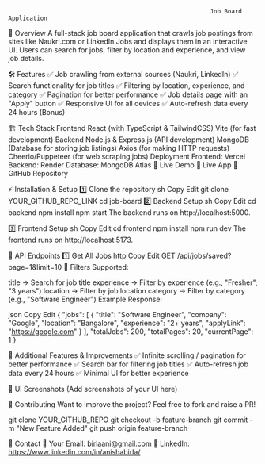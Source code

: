                                                              Job Board Application
🚀 Overview
A full-stack job board application that crawls job postings from sites like Naukri.com or LinkedIn Jobs and displays them in an interactive UI. Users can search for jobs, filter by location and experience, and view job details.

🛠 Features
✅ Job crawling from external sources (Naukri, LinkedIn)
✅ Search functionality for job titles
✅ Filtering by location, experience, and category
✅ Pagination for better performance
✅ Job details page with an "Apply" button
✅ Responsive UI for all devices
✅ Auto-refresh data every 24 hours (Bonus)

🏗 Tech Stack
Frontend
React (with TypeScript & TailwindCSS)
Vite (for fast development)
Backend
Node.js & Express.js (API development)
MongoDB (Database for storing job listings)
Axios (for making HTTP requests)
Cheerio/Puppeteer (for web scraping jobs)
Deployment
Frontend: Vercel
Backend: Render
Database: MongoDB Atlas
🚀 Live Demo
🔗 Live App
🔗 GitHub Repository

⚡ Installation & Setup
1️⃣ Clone the repository
sh
Copy
Edit
git clone YOUR_GITHUB_REPO_LINK
cd job-board
2️⃣ Backend Setup
sh
Copy
Edit
cd backend
npm install
npm start
The backend runs on http://localhost:5000.

3️⃣ Frontend Setup
sh
Copy
Edit
cd frontend
npm install
npm run dev
The frontend runs on http://localhost:5173.

📡 API Endpoints
1️⃣ Get All Jobs
http
Copy
Edit
GET /api/jobs/saved?page=1&limit=10
📌 Filters Supported:

title → Search for job title
experience → Filter by experience (e.g., "Fresher", "3 years")
location → Filter by job location
category → Filter by category (e.g., "Software Engineer")
Example Response:

json
Copy
Edit
{
  "jobs": [
    {
      "title": "Software Engineer",
      "company": "Google",
      "location": "Bangalore",
      "experience": "2+ years",
      "applyLink": "https://google.com"
    }
  ],
  "totalJobs": 200,
  "totalPages": 20,
  "currentPage": 1
}

🎯 Additional Features & Improvements
✅ Infinite scrolling / pagination for better performance
✅ Search bar for filtering job titles
✅ Auto-refresh job data every 24 hours
✅ Minimal UI for better experience

🎨 UI Screenshots
(Add screenshots of your UI here)

📜 Contributing
Want to improve the project? Feel free to fork and raise a PR!

git clone YOUR_GITHUB_REPO
git checkout -b feature-branch
git commit -m "New Feature Added"
git push origin feature-branch

📩 Contact
📧 Your Email: birlaani@gmail.com
🔗 LinkedIn: https://www.linkedin.com/in/anishabirla/

